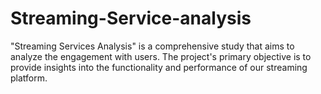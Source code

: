 # Streaming-Service-analysis
"Streaming Services Analysis" is a comprehensive study that aims to analyze the engagement with users. The project's primary objective is to provide insights into the functionality and performance of our streaming platform.
